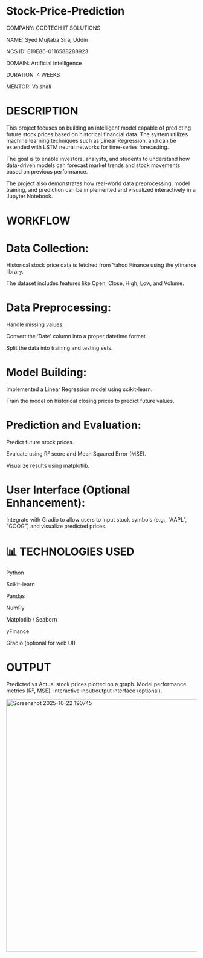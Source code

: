 # Stock-Price-Prediction

COMPANY: CODTECH IT SOLUTIONS

NAME: Syed Mujtaba Siraj Uddin

NCS ID: E19E86-0116588288923

DOMAIN: Artificial Intelligence

DURATION: 4 WEEKS

MENTOR: Vaishali


# DESCRIPTION

This project focuses on building an intelligent model capable of predicting future stock prices based on historical financial data. The system utilizes machine learning techniques such as Linear Regression, and can be extended with LSTM neural networks for time-series forecasting.

The goal is to enable investors, analysts, and students to understand how data-driven models can forecast market trends and stock movements based on previous performance.

The project also demonstrates how real-world data preprocessing, model training, and prediction can be implemented and visualized interactively in a Jupyter Notebook.

# WORKFLOW

# Data Collection:

Historical stock price data is fetched from Yahoo Finance using the yfinance library.

The dataset includes features like Open, Close, High, Low, and Volume.

# Data Preprocessing:
Handle missing values.

Convert the ‘Date’ column into a proper datetime format.

Split the data into training and testing sets.

# Model Building:

Implemented a Linear Regression model using scikit-learn.

Train the model on historical closing prices to predict future values.

# Prediction and Evaluation:

Predict future stock prices.

Evaluate using R² score and Mean Squared Error (MSE).

Visualize results using matplotlib.

# User Interface (Optional Enhancement):

Integrate with Gradio to allow users to input stock symbols (e.g., “AAPL”, “GOOG”) and visualize predicted prices.

# 📊 TECHNOLOGIES USED
Python

Scikit-learn

Pandas

NumPy

Matplotlib / Seaborn

yFinance

Gradio (optional for web UI)

# OUTPUT
Predicted vs Actual stock prices plotted on a graph.
Model performance metrics (R², MSE).
Interactive input/output interface (optional).

<img width="1162" height="668" alt="Screenshot 2025-10-22 190745" src="https://github.com/user-attachments/assets/1f774934-4dcc-4913-962d-e9fc434c3324" />

